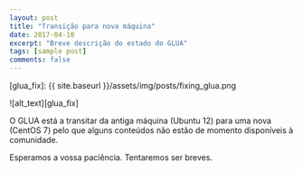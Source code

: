 ```yaml
---
layout: post
title: "Transição para nova máquina"
date: 2017-04-10
excerpt: "Breve descrição do estado do GLUA"
tags: [sample post]
comments: false
---
```


[glua_fix]: {{ site.baseurl }}/assets/img/posts/fixing_glua.png

![alt_text][glua_fix]

O GLUA está a transitar da antiga máquina (Ubuntu 12) para uma nova (CentOS 7) pelo que alguns conteúdos não estão de momento disponíveis à comunidade.  

Esperamos a vossa paciência. Tentaremos ser breves.
